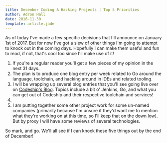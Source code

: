 ```yaml
---
title: December Coding & Hacking Projects | Top 5 Priorities
author: Adron Hall
date: 2016-11-30
template: article.jade
---
```

As of today I've made a few specific decisions that I'll announce on January 1st of 2017. But for now I've got a slew of other things I'm going to attempt to knock out in the coming days. Hopefully I can make them useful and fun to read, if not, that's cool too since I'll make use of it!

1. If you're a regular reader you'll get a few pieces of my opinion in the next 31 days.
2. The plan is to produce one blog entry per week related to Go around the language, toolchain, and hacking around in IDEs and related tooling.
3. I will be wrapping up several blog entries that you'll see going live over on [Codeship's Blog](https://blog.codeship.com). Topics include a bit o' Jenkins, Go, and what you can get out of Codeship and their respective toolchain and services!
4. 
5. I am putting together some other project work for some un-named companies (primarily because I'm unsure if they'd want me to mention what they're working on at this time, so I'll keep that on the down low). But by proxy I will have some reviews of several technologies.

So mark, and go. We'll all see if I can knock these five things out by the end of December!
